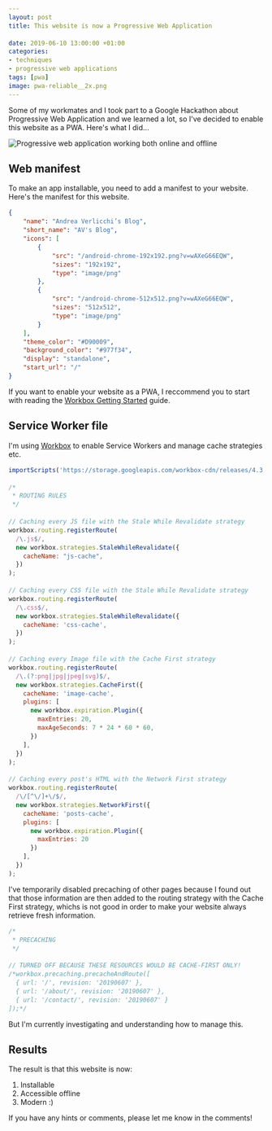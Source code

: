 ```yaml
---
layout: post
title: This website is now a Progressive Web Application

date: 2019-06-10 13:00:00 +01:00
categories:
- techniques
- progressive web applications
tags: [pwa]
image: pwa-reliable__2x.png
---
```


Some of my workmates and I took part to a Google Hackathon about Progressive Web Application and we learned a lot, so I've decided to enable this website as a PWA. Here's what I did...

<img alt="Progressive web application working both online and offline" src="/assets/post-images/pwa-reliable__1x.png" srcset="/assets/post-images/pwa-reliable__1x.png 1x, /assets/post-images/pwa-reliable__2x.png 2x" class="post-image">

## Web manifest

To make an app installable, you need to add a manifest to your website. Here's the manifest for this website.

```json
{
    "name": "Andrea Verlicchi’s Blog",
    "short_name": "AV's Blog",
    "icons": [
        {
            "src": "/android-chrome-192x192.png?v=wAXeG66EQW",
            "sizes": "192x192",
            "type": "image/png"
        },
        {
            "src": "/android-chrome-512x512.png?v=wAXeG66EQW",
            "sizes": "512x512",
            "type": "image/png"
        }
    ],
    "theme_color": "#D90009",
    "background_color": "#977f34",
    "display": "standalone",
    "start_url": "/"
}
```

If you want to enable your website as a PWA, I reccommend you to start with reading the [Workbox Getting Started](https://developers.google.com/web/tools/workbox/guides/get-started) guide.

## Service Worker file

I'm using [Workbox](https://developers.google.com/web/tools/workbox/) to enable Service Workers and manage cache strategies etc. 

```js
importScripts('https://storage.googleapis.com/workbox-cdn/releases/4.3.1/workbox-sw.js');

/*
 * ROUTING RULES
 */

// Caching every JS file with the Stale While Revalidate strategy
workbox.routing.registerRoute(
  /\.js$/,
  new workbox.strategies.StaleWhileRevalidate({
    cacheName: "js-cache",
  })
);

// Caching every CSS file with the Stale While Revalidate strategy
workbox.routing.registerRoute(
  /\.css$/,
  new workbox.strategies.StaleWhileRevalidate({
    cacheName: 'css-cache',
  })
);

// Caching every Image file with the Cache First strategy
workbox.routing.registerRoute(
  /\.(?:png|jpg|jpeg|svg)$/,
  new workbox.strategies.CacheFirst({
    cacheName: 'image-cache',
    plugins: [
      new workbox.expiration.Plugin({
        maxEntries: 20,
        maxAgeSeconds: 7 * 24 * 60 * 60,
      })
    ],
  })
);

// Caching every post's HTML with the Network First strategy
workbox.routing.registerRoute(
  /\/[^\/]+\/$/,
  new workbox.strategies.NetworkFirst({
    cacheName: 'posts-cache',
    plugins: [
      new workbox.expiration.Plugin({
        maxEntries: 20
      })
    ],
  })
);
```

I've temporarily disabled precaching of other pages because I found out that those information are then added to the routing strategy with the Cache First strategy, whichs is not good in order to make your website always retrieve fresh information. 

```js
/*
 * PRECACHING
 */

// TURNED OFF BECAUSE THESE RESOURCES WOULD BE CACHE-FIRST ONLY!
/*workbox.precaching.precacheAndRoute([
  { url: '/', revision: '20190607' },
  { url: '/about/', revision: '20190607' },
  { url: '/contact/', revision: '20190607' }
]);*/
```

But I'm currently investigating and understanding how to manage this. 

## Results

The result is that this website is now:

1. Installable 
2. Accessible offline
3. Modern :)

If you have any hints or comments, please let me know in the comments!
